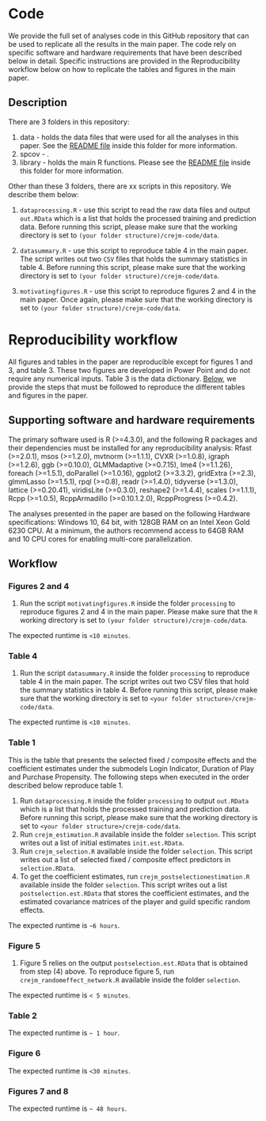 # Code
We provide the full set of analyses code in this GitHub repository that can be used to replicate all the results in the main paper. The code rely on specific software and hardware requirements that have been described below in detail. Specific instructions are provided in the Reproducibility workflow below on how to replicate the tables and figures in the main paper.

## Description

There are 3 folders in this repository:

1. data - holds the data files that were used for all the analyses in this paper. See the [README file](https://github.com/trambakbanerjee/crejm-code/tree/main/data#data) inside this folder for more information.
2. spcov - . 
3. library - holds the main R functions. Please see the [README file](https://github.com/trambakbanerjee/crejm-code/tree/main/library#description) inside this folder for more information. 

Other than these 3 folders, there are xx scripts in this repository. We describe them below:

1. `dataprocessing.R` - use this script to read the raw data files and output `out.RData` which is a list that holds the processed training and prediction data. Before running this script, please make sure that the working directory is set to `(your folder structure)/crejm-code/data`.

2. `datasummary.R` - use this script to reproduce table 4 in the main paper. The script writes out two `CSV` files that holds the summary statistics in table 4. Before running this script, please make sure that the working directory is set to `(your folder structure)/crejm-code/data`.

3. `motivatingfigures.R` - use this script to reproduce figures 2 and 4 in the main paper. Once again, please make sure that the working directory is set to `(your folder structure)/crejm-code/data`.

# Reproducibility workflow
All figures and tables in the paper are reproducible except for figures 1 and 3, and table 3. These two figures are developed in Power Point and do not require any numerical inputs. Table 3 is the data dictionary. [Below](), we provide the steps that must be followed to reproduce the different tables and figures in the paper.

## Supporting software and hardware requirements 
The primary software used is R (>=4.3.0), and the following R packages and their dependencies must be installed for any reproducibility analysis: Rfast (>=2.0.1), msos (>=1.2.0), mvtnorm (>=1.1.1), CVXR (>=1.0.8), igraph (>=1.2.6), ggb (>=0.10.0), GLMMadaptive (>=0.7.15), lme4 (>=1.1.26), foreach (>=1.5.1), doParallel (>=1.0.16), ggplot2 (>=3.3.2), gridExtra (>=2.3), glmmLasso (>=1.5.1), rpql (>=0.8), readr (>=1.4.0), tidyverse (>=1.3.0), lattice (>=0.20.41), viridisLite (>=0.3.0), reshape2 (>=1.4.4), scales (>=1.1.1), Rcpp (>=1.0.5), RcppArmadillo (>=0.10.1.2.0), RcppProgress (>=0.4.2).

The analyses presented in the paper are based on the following Hardware specifications: Windows 10, 64 bit, with 128GB RAM on an Intel Xeon Gold 6230 CPU. At a minimum, the authors recommend access to 64GB RAM and 10 CPU cores for enabling multi-core parallelization.

## Workflow

### Figures 2 and 4
1. Run the script `motivatingfigures.R` inside the folder `processing` to reproduce figures 2 and 4 in the main paper. Please make sure that the `R` working directory is set to `(your folder structure)/crejm-code/data`.

The expected runtime is `<10 minutes`.

### Table 4
1. Run the script `datasummary.R` inside the folder `processing` to reproduce table 4 in the main paper. The script writes out two CSV files that hold the summary statistics in table 4. Before running this script, please make sure that the working directory is set to `<your folder structure>/crejm-code/data`.

The expected runtime is `<10 minutes`.

### Table 1
This is the table that presents the selected fixed / composite effects and the coefficient estimates under the submodels Login Indicator, Duration of Play
and Purchase Propensity. The following steps when executed in the order described below reproduce table 1.

1. Run `dataprocessing.R` inside the folder `processing` to output `out.RData` which is a list that holds the processed training and prediction data. Before running this script, please make sure that the working directory is set to `<your folder structure>/crejm-code/data`.
2. Run `crejm_estimation.R` available inside the folder `selection`. This script writes out a list of initial estimates `init.est.RData`.
3. Run `crejm_selection.R` available inside the folder `selection`. This script writes out a list of selected fixed / composite effect predictors in `selection.RData`.
4. To get the coefficient estimates, run `crejm_postselectionestimation.R` available inside the folder `selection`. This script writes out a list `postselection.est.RData` that stores the coefficient estimates, and the estimated covariance matrices of the player and guild specific random effects.  

The expected runtime is `~6 hours`.
  
### Figure 5
1. Figure 5 relies on the output `postselection.est.RData` that is obtained from step (4) above. To reproduce figure 5, run `crejm_randomeffect_network.R` available inside the folder `selection`.

The expected runtime is `< 5 minutes`.

### Table 2

The expected runtime is `~ 1 hour`.

### Figure 6

The expected runtime is `<30 minutes`.

### Figures 7 and 8

The expected runtime is `~ 48 hours`.
